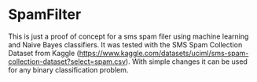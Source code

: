 # SpamFilter
This is just a proof of concept for a sms spam filer using machine learning and Naive Bayes classifiers. 
It was tested with the SMS Spam Collection Dataset from Kaggle (https://www.kaggle.com/datasets/uciml/sms-spam-collection-dataset?select=spam.csv).
With simple changes it can be used for any binary classification problem.
